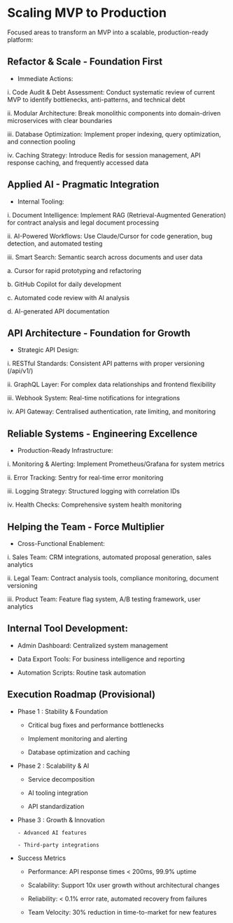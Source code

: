 
 # Scaling MVP to Production

 Focused areas to transform an MVP into a scalable, production-ready platform:
 
## Refactor & Scale - Foundation First

- Immediate Actions:

i. Code Audit & Debt Assessment: Conduct systematic review of current MVP to identify bottlenecks, anti-patterns, and technical debt


ii. Modular Architecture: Break monolithic components into domain-driven microservices with clear boundaries


iii. Database Optimization: Implement proper indexing, query optimization, and connection pooling

iv. Caching Strategy: Introduce Redis for session management, API response caching, and frequently accessed data

## Applied AI - Pragmatic Integration

- Internal Tooling:

i. Document Intelligence: Implement RAG (Retrieval-Augmented Generation) for contract analysis and legal document processing


ii. AI-Powered Workflows: Use Claude/Cursor for code generation, bug detection, and automated testing

iii. Smart Search: Semantic search across documents and user data

a. Cursor for rapid prototyping and refactoring

b. GitHub Copilot for daily development

c. Automated code review with AI analysis

d. AI-generated API documentation

## API Architecture - Foundation for Growth

- Strategic API Design:

i. RESTful Standards: Consistent API patterns with proper versioning (/api/v1/)

ii. GraphQL Layer: For complex data relationships and frontend flexibility

iii. Webhook System: Real-time notifications for integrations

iv. API Gateway: Centralised authentication, rate limiting, and monitoring


## Reliable Systems - Engineering Excellence

- Production-Ready Infrastructure:

i. Monitoring & Alerting: Implement Prometheus/Grafana for system metrics

ii. Error Tracking: Sentry for real-time error monitoring

iii. Logging Strategy: Structured logging with correlation IDs

iv. Health Checks: Comprehensive system health monitoring

## Helping the Team - Force Multiplier

- Cross-Functional Enablement:

i. Sales Team: CRM integrations, automated proposal generation, sales analytics

ii. Legal Team: Contract analysis tools, compliance monitoring, document versioning

iii. Product Team: Feature flag system, A/B testing framework, user analytics

## Internal Tool Development:

- Admin Dashboard: Centralized system management

- Data Export Tools: For business intelligence and reporting

- Automation Scripts: Routine task automation

## Execution Roadmap (Provisional)

- Phase 1 : Stability & Foundation

    - Critical bug fixes and performance bottlenecks

    - Implement monitoring and alerting

    - Database optimization and caching

- Phase 2 : Scalability & AI

    - Service decomposition

    - AI tooling integration

    - API standardization

- Phase 3 : Growth & Innovation

      - Advanced AI features

      - Third-party integrations


- Success Metrics

    - Performance: API response times < 200ms, 99.9% uptime

    - Scalability: Support 10x user growth without architectural changes

    - Reliability: < 0.1% error rate, automated recovery from failures

    - Team Velocity: 30% reduction in time-to-market for new features
